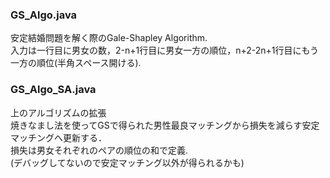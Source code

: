 ### GS_Algo.java
安定結婚問題を解く際のGale-Shapley Algorithm.  
入力は一行目に男女の数，2-n+1行目に男女一方の順位，n+2-2n+1行目にもう一方の順位(半角スペース開ける).  
### GS_Algo_SA.java
上のアルゴリズムの拡張  
焼きなまし法を使ってGSで得られた男性最良マッチングから損失を減らす安定マッチングへ更新する．  
損失は男女それぞれのペアの順位の和で定義.  
(デバッグしてないので安定マッチング以外が得られるかも)
